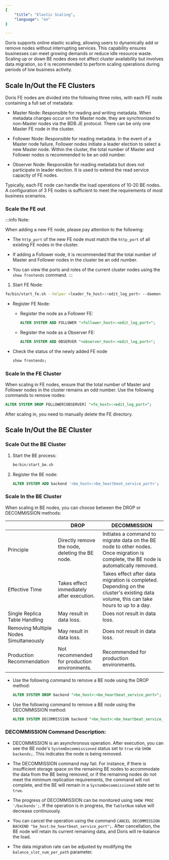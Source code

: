 ```yaml
---
{
    "title": "Elastic Scaling",
    "language": "en"
}

---
```


<!--
Licensed to the Apache Software Foundation (ASF) under one
or more contributor license agreements.  See the NOTICE file
distributed with this work for additional information
regarding copyright ownership.  The ASF licenses this file
to you under the Apache License, Version 2.0 (the
"License"); you may not use this file except in compliance
with the License.  You may obtain a copy of the License at

  http://www.apache.org/licenses/LICENSE-2.0

Unless required by applicable law or agreed to in writing,
software distributed under the License is distributed on an
"AS IS" BASIS, WITHOUT WARRANTIES OR CONDITIONS OF ANY
KIND, either express or implied.  See the License for the
specific language governing permissions and limitations
under the License.
-->
Doris supports online elastic scaling, allowing users to dynamically add or remove nodes without interrupting services. This capability ensures businesses can meet growing demands or reduce idle resource waste. Scaling up or down BE nodes does not affect cluster availability but involves data migration, so it is recommended to perform scaling operations during periods of low business activity.

## Scale In/Out the FE Clusters

Doris FE nodes are divided into the following three roles, with each FE node containing a full set of metadata:

* Master Node: Responsible for reading and writing metadata. When metadata changes occur on the Master node, they are synchronized to non-Master nodes via the BDB JE protocol. There can be only one Master FE node in the cluster.

* Follower Node: Responsible for reading metadata. In the event of a Master node failure, Follower nodes initiate a leader election to select a new Master node. Within the cluster, the total number of Master and Follower nodes is recommended to be an odd number.

* Observer Node: Responsible for reading metadata but does not participate in leader election. It is used to extend the read service capacity of FE nodes.

Typically, each FE node can handle the load operations of 10-20 BE nodes. A configuration of 3 FE nodes is sufficient to meet the requirements of most business scenarios.


### Scale the FE out

:::info Note:

When adding a new FE node, please pay attention to the following:

* The `http_port` of the new FE node must match the `http_port` of all existing FE nodes in the cluster.

* If adding a Follower node, it is recommended that the total number of Master and Follower nodes in the cluster be an odd number.

* You can view the ports and roles of the current cluster nodes using the `show frontends` command.
:::

1. Start FE Node:

```bash
fe/bin/start_fe.sh --helper <leader_fe_host>:<edit_log_port> --daemon
```

* Register FE Node:

  * Register the node as a Follower FE:

    ```sql
    ALTER SYSTEM ADD FOLLOWER "<follower_host>:<edit_log_port>";
    ```

  * Register the node as a Observer FE:

    ```sql
    ALTER SYSTEM ADD OBSERVER "<observer_host>:<edit_log_port>";
    ```

* Check the status of the newly added FE node

  ```sql
  show frontends;
  ```


### Scale In the FE Cluster

When scaling in FE nodes, ensure that the total number of Master and Follower nodes in the cluster remains an odd number. Use the following commands to remove nodes:


```sql
ALTER SYSTEM DROP FOLLOWER[OBSERVER] "<fe_host>:<edit_log_port>";
```

After scaling in, you need to manually delete the FE directory.

## Scale In/Out the BE Cluster

### Scale Out the BE Cluster

1. Start the BE process:  

   ```sql
   be/bin/start_be.sh
   ```

2. Register the BE node:  

   ```sql
   ALTER SYSTEM ADD backend '<be_host>:<be_heartbeat_service_port>';
   ```

### Scale In the BE Cluster

When scaling in BE nodes, you can choose between the DROP or DECOMMISSION methods:

|          | DROP              | DECOMMISSION                                |
| -------- | ----------------- | ------------------------------------------- |
| Principle | Directly remove the node, deleting the BE node. | Initiates a command to migrate data on the BE node to other nodes. Once migration is complete, the BE node is automatically removed. |
| Effective Time | Takes effect immediately after execution. | Takes effect after data migration is completed. Depending on the cluster's existing data volume, this can take hours to up to a day. |
| Single Replica Table Handling | May result in data loss. | Does not result in data loss. |
| Removing Multiple Nodes Simultaneously | May result in data loss. | Does not result in data loss. |
| Production Recommendation | Not recommended for production environments. | Recommended for production environments. |

* Use the following command to remove a BE node using the DROP method: 

  ```sql
  ALTER SYSTEM DROP backend "<be_host>:<be_heartbeat_service_port>";
  ```

* Use the following command to remove a BE node using the DECOMMISSION method:  

  ```sql
  ALTER SYSTEM DECOMMISSION backend "<be_host>:<be_heartbeat_service_port>";
  ```

### DECOMMISSION Command Description:

- DECOMMISSION is an asynchronous operation. After execution, you can see the BE node's `SystemDecommissioned` status set to `true` via `SHOW backends;`. This indicates the node is being removed.

- The DECOMMISSION command may fail. For instance, if there is insufficient storage space on the remaining BE nodes to accommodate the data from the BE being removed, or if the remaining nodes do not meet the minimum replication requirements, the command will not complete, and the BE will remain in a `SystemDecommissioned` state set to `true`.

- The progress of DECOMMISSION can be monitored using `SHOW PROC '/backends';`. If the operation is in progress, the `TabletNum` value will decrease continuously.

- You can cancel the operation using the command `CANCEL DECOMMISSION BACKEND "be_host:be_heartbeat_service_port";`. After cancellation, the BE node will retain its current remaining data, and Doris will re-balance the load.

- The data migration rate can be adjusted by modifying the `balance_slot_num_per_path` parameter.

